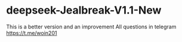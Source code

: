 # deepseek-Jealbreak-V1.1-New
This is a better version and an improvement All questions in telegram https://t.me/woin201
